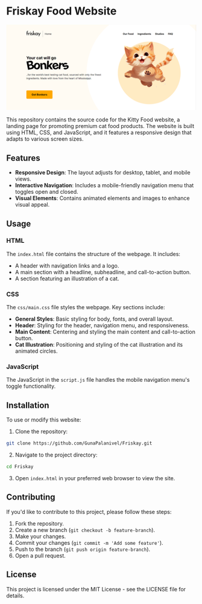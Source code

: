 # Friskay Food Website

![Cat Image](Screenshots/Friskey.png)

This repository contains the source code for the Kitty Food website, a landing page for promoting premium cat food products. The website is built using HTML, CSS, and JavaScript, and it features a responsive design that adapts to various screen sizes.

## Features

- **Responsive Design**: The layout adjusts for desktop, tablet, and mobile views.
- **Interactive Navigation**: Includes a mobile-friendly navigation menu that toggles open and closed.
- **Visual Elements**: Contains animated elements and images to enhance visual appeal.

## Usage

### HTML

The `index.html` file contains the structure of the webpage. It includes:

- A header with navigation links and a logo.
- A main section with a headline, subheadline, and call-to-action button.
- A section featuring an illustration of a cat.

### CSS

The `css/main.css` file styles the webpage. Key sections include:

- **General Styles**: Basic styling for body, fonts, and overall layout.
- **Header**: Styling for the header, navigation menu, and responsiveness.
- **Main Content**: Centering and styling the main content and call-to-action button.
- **Cat Illustration**: Positioning and styling of the cat illustration and its animated circles.

### JavaScript

The JavaScript in the `script.js` file handles the mobile navigation menu's toggle functionality.

## Installation

To use or modify this website:

1. Clone the repository:

```sh
git clone https://github.com/GunaPalanivel/Friskay.git
```

2. Navigate to the project directory:

```sh
cd Friskay
```

3. Open `index.html` in your preferred web browser to view the site.

## Contributing

If you'd like to contribute to this project, please follow these steps:

1. Fork the repository.
2. Create a new branch (`git checkout -b feature-branch`).
3. Make your changes.
4. Commit your changes (`git commit -m 'Add some feature'`).
5. Push to the branch (`git push origin feature-branch`).
6. Open a pull request.

## License

This project is licensed under the MIT License - see the LICENSE file for details.
